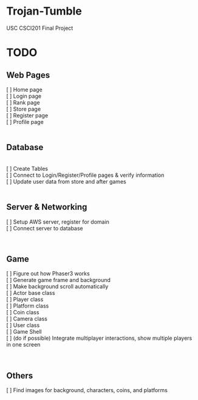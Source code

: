 # Trojan-Tumble
USC CSCI201 Final Project

**TODO**
========

## **Web Pages**<br>
[ ] Home page<br>
[ ] Login page<br>
[ ] Rank page<br>
[ ] Store page<br>
[ ] Register page<br>
[ ] Profile page<br>
<br>

## **Database**<br>
<br>
[ ] Create Tables<br>
[ ] Connect to Login/Register/Profile pages & verify information<br>
[ ] Update user data from store and after games<br>
<br>

## **Server & Networking**<br>
[ ] Setup AWS server, register for domain<br>
[ ] Connect server to database<br>

<br>

## **Game**<br>
[ ] Figure out how Phaser3 works<br>
[ ] Generate game frame and background<br>
[ ] Make background scroll automatically<br>
[ ] Actor base class<br>
[ ] Player class<br>
[ ] Platform class<br>
[ ] Coin class<br>
[ ] Camera class<br>
[ ] User class<br>
[ ] Game Shell<br>
[ ] (do if possible) Integrate multiplayer interactions, show multiple players in one screen<br>

<br>

## **Others**<br> 
[ ] Find images for background, characters, coins, and platforms<br>
